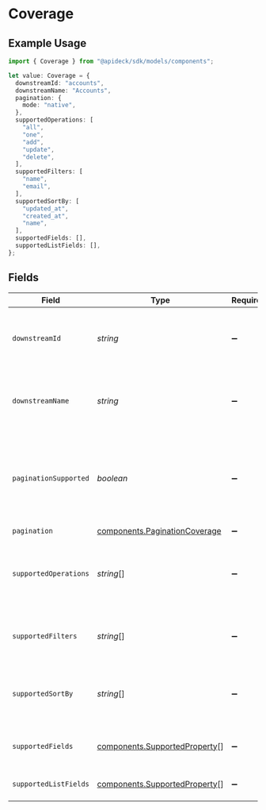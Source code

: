 # Coverage

## Example Usage

```typescript
import { Coverage } from "@apideck/sdk/models/components";

let value: Coverage = {
  downstreamId: "accounts",
  downstreamName: "Accounts",
  pagination: {
    mode: "native",
  },
  supportedOperations: [
    "all",
    "one",
    "add",
    "update",
    "delete",
  ],
  supportedFilters: [
    "name",
    "email",
  ],
  supportedSortBy: [
    "updated_at",
    "created_at",
    "name",
  ],
  supportedFields: [],
  supportedListFields: [],
};
```

## Fields

| Field                                                                                                    | Type                                                                                                     | Required                                                                                                 | Description                                                                                              | Example                                                                                                  |
| -------------------------------------------------------------------------------------------------------- | -------------------------------------------------------------------------------------------------------- | -------------------------------------------------------------------------------------------------------- | -------------------------------------------------------------------------------------------------------- | -------------------------------------------------------------------------------------------------------- |
| `downstreamId`                                                                                           | *string*                                                                                                 | :heavy_minus_sign:                                                                                       | ID of the resource in the Connector's API (downstream)                                                   | accounts                                                                                                 |
| `downstreamName`                                                                                         | *string*                                                                                                 | :heavy_minus_sign:                                                                                       | Name of the resource in the Connector's API (downstream)                                                 | Accounts                                                                                                 |
| `paginationSupported`                                                                                    | *boolean*                                                                                                | :heavy_minus_sign:                                                                                       | Indicates if pagination (cursor and limit parameters) is supported on the list endpoint of the resource. |                                                                                                          |
| `pagination`                                                                                             | [components.PaginationCoverage](../../models/components/paginationcoverage.md)                           | :heavy_minus_sign:                                                                                       | N/A                                                                                                      |                                                                                                          |
| `supportedOperations`                                                                                    | *string*[]                                                                                               | :heavy_minus_sign:                                                                                       | List of supported operations on the resource.                                                            | [<br/>"all",<br/>"one",<br/>"add",<br/>"update",<br/>"delete"<br/>]                                      |
| `supportedFilters`                                                                                       | *string*[]                                                                                               | :heavy_minus_sign:                                                                                       | Supported filters on the list endpoint of the resource.                                                  | [<br/>"name",<br/>"email"<br/>]                                                                          |
| `supportedSortBy`                                                                                        | *string*[]                                                                                               | :heavy_minus_sign:                                                                                       | Supported sorting properties on the list endpoint of the resource.                                       | [<br/>"updated_at",<br/>"created_at",<br/>"name"<br/>]                                                   |
| `supportedFields`                                                                                        | [components.SupportedProperty](../../models/components/supportedproperty.md)[]                           | :heavy_minus_sign:                                                                                       | Supported fields on the detail endpoint.                                                                 |                                                                                                          |
| `supportedListFields`                                                                                    | [components.SupportedProperty](../../models/components/supportedproperty.md)[]                           | :heavy_minus_sign:                                                                                       | Supported fields on the list endpoint.                                                                   |                                                                                                          |